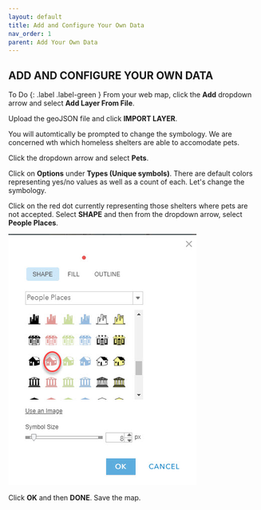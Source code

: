 ```yaml
---
layout: default
title: Add and Configure Your Own Data
nav_order: 1
parent: Add Your Own Data
---
```


## ADD AND CONFIGURE YOUR OWN DATA

To Do
{: .label .label-green }
From your web map, click the **Add** dropdown arrow and select **Add Layer From File**.

Upload the geoJSON file and click **IMPORT LAYER**.

You will automtically be prompted to change the symbology. 
We are concerned wth which homeless shelters are able to accomodate pets.

Click the dropdown arrow and select **Pets**. 

Click on **Options** under **Types (Unique symbols)**.
There are default colors representing yes/no values as well as a count of each.
Let's change the symbology.

Click on the red dot currently representing those shelters where pets are not accepted.
Select **SHAPE** and then from the dropdown arrow, select **People Places**. 

![redHouse.jpg](https://raw.githubusercontent.com/fiddleHeads/intro-AGOL/master/content/images/redHouse.jpg)

Click **OK** and then **DONE**.
Save the map.
